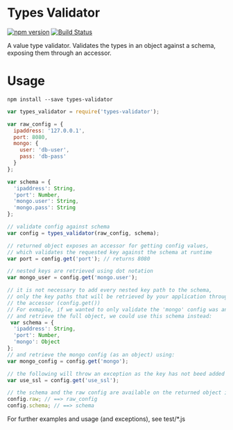 # Types Validator

[![npm version](https://badge.fury.io/js/types-validator.svg)](http://badge.fury.io/js/types-validator)
[![Build Status](https://travis-ci.org/david-martin/types-validator.svg)](https://travis-ci.org/david-martin/types-validator)

A value type validator.
Validates the types in an object against a schema, exposing them through an accessor.

# Usage

```
npm install --save types-validator
```

```js
var types_validator = require('types-validator');

var raw_config = {
  ipaddress: '127.0.0.1',
  port: 8080,
  mongo: {
    user: 'db-user',
    pass: 'db-pass'
  }
};

var schema = {
  'ipaddress': String,
  'port': Number,
  'mongo.user': String,
  'mongo.pass': String
};

// validate config against schema
var config = types_validator(raw_config, schema);

// returned object exposes an accessor for getting config values,
// which validates the requested key against the schema at runtime
var port = config.get('port'); // returns 8080

// nested keys are retrieved using dot notation
var mongo_user = config.get('mongo.user');

// it is not necessary to add every nested key path to the schema,
// only the key paths that will be retrieved by your application through
// the accessor (config.get())
// For exmaple, if we wanted to only validate the 'mongo' config was an object,
// and retrieve the full object, we could use this schema instead:
 var schema = {
  'ipaddress': String,
  'port': Number,
  'mongo': Object
};
// and retrieve the mongo config (as an object) using:
var mongo_config = config.get('mongo');

// the following will throw an exception as the key has not beed added to the schema
var use_ssl = config.get('use_ssl');

// the schema and the raw config are available on the returned object if needed
config.raw; // ==> raw_config
config.schema; // ==> schema
```

For further examples and usage (and exceptions), see test/*.js
